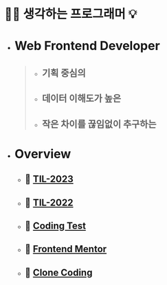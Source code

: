 # 🧘‍♂️ 생각하는 프로그래머 💡

- # Web Frontend Developer

  > - ## 기획 중심의
  >
  > - ## 데이터 이해도가 높은
  >
  > - ## 작은 차이를 끊임없이 추구하는

- # Overview
  - ## 🔆 [TIL-2023](https://github.com/PhilosopherProgrammer/TIL-2023)
  - ## 🔆 [TIL-2022](https://github.com/PhilosopherProgrammer/TIL-History)
  - ## 🔆 [Coding Test](https://github.com/PhilosopherProgrammer/Coding-Test-Practice)
  - ## 🔆 [Frontend Mentor](https://github.com/PhilosopherProgrammer/FrontendMentor)
  - ## 🔆 [Clone Coding](https://github.com/PhilosopherProgrammer/Clone-Coding)
